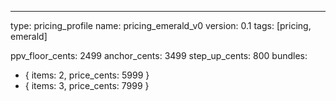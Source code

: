 ---
type: pricing_profile
name: pricing_emerald_v0
version: 0.1
tags: [pricing, emerald]

ppv_floor_cents: 2499
anchor_cents: 3499
step_up_cents: 800
bundles:
  - { items: 2, price_cents: 5999 }
  - { items: 3, price_cents: 7999 }